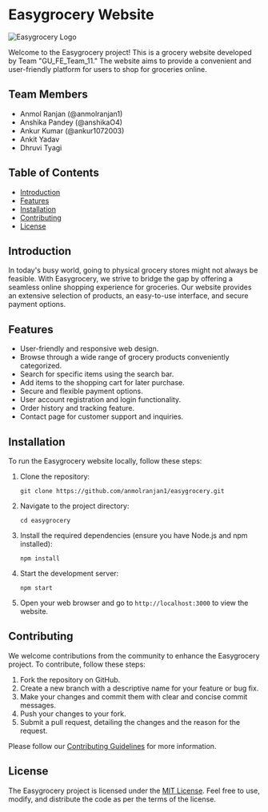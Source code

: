 # Easygrocery Website

![Easygrocery Logo](link_to_logo.png) <!-- Replace with project logo -->

Welcome to the Easygrocery project! This is a grocery website developed by Team "GU_FE_Team_11." The website aims to provide a convenient and user-friendly platform for users to shop for groceries online.

## Team Members
- Anmol Ranjan (@anmolranjan1)
- Anshika Pandey (@anshikaO4)
- Ankur Kumar (@ankur1072003)
- Ankit Yadav
- Dhruvi Tyagi

## Table of Contents
- [Introduction](#introduction)
- [Features](#features)
- [Installation](#installation)
- [Contributing](#contributing)
- [License](#license)

## Introduction
In today's busy world, going to physical grocery stores might not always be feasible. With Easygrocery, we strive to bridge the gap by offering a seamless online shopping experience for groceries. Our website provides an extensive selection of products, an easy-to-use interface, and secure payment options.

## Features
- User-friendly and responsive web design.
- Browse through a wide range of grocery products conveniently categorized.
- Search for specific items using the search bar.
- Add items to the shopping cart for later purchase.
- Secure and flexible payment options.
- User account registration and login functionality.
- Order history and tracking feature.
- Contact page for customer support and inquiries.

## Installation
To run the Easygrocery website locally, follow these steps:

1. Clone the repository:
   ```
   git clone https://github.com/anmolranjan1/easygrocery.git
   ```
2. Navigate to the project directory:
   ```
   cd easygrocery
   ```
3. Install the required dependencies (ensure you have Node.js and npm installed):
   ```
   npm install
   ```
4. Start the development server:
   ```
   npm start
   ```
5. Open your web browser and go to `http://localhost:3000` to view the website.

## Contributing
We welcome contributions from the community to enhance the Easygrocery project. To contribute, follow these steps:

1. Fork the repository on GitHub.
2. Create a new branch with a descriptive name for your feature or bug fix.
3. Make your changes and commit them with clear and concise commit messages.
4. Push your changes to your fork.
5. Submit a pull request, detailing the changes and the reason for the request.

Please follow our [Contributing Guidelines](CONTRIBUTING.md) for more information.

## License
The Easygrocery project is licensed under the [MIT License](LICENSE). Feel free to use, modify, and distribute the code as per the terms of the license.
